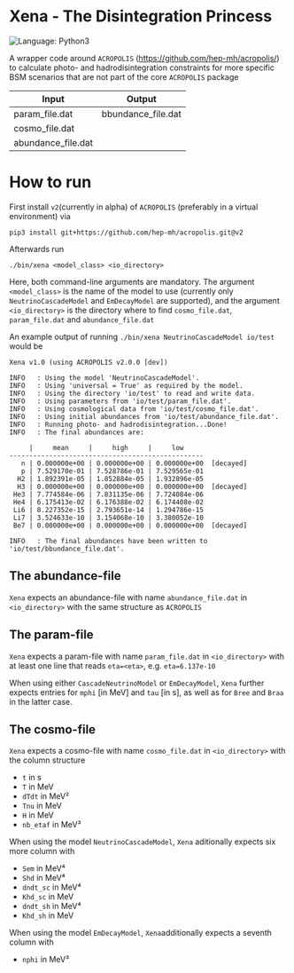# Xena - The Disintegration Princess

![Language: Python3](https://img.shields.io/badge/Language-Python3-blue.svg?style=flat-square)

A wrapper code around ``ACROPOLIS`` (https://github.com/hep-mh/acropolis/) to calculate photo- and hadrodisintegration constraints for more specific BSM scenarios that are not part of the core ``ACROPOLIS`` package

| Input              | Output             |
| ------------------ | ------------------ |
| param_file.dat     | bbundance_file.dat |
| cosmo_file.dat     |                    |
| abundance_file.dat | 

# How to run

First install ``v2``(currently in alpha) of ``ACROPOLIS`` (preferably in a virtual environment) via
```
pip3 install git+https://github.com/hep-mh/acropolis.git@v2
```
Afterwards run
```
./bin/xena <model_class> <io_directory>
```
Here, both command-line arguments are mandatory. The argument ``<model_class>`` is the name of the model to use (currently only ``NeutrinoCascadeModel`` and ``EmDecayModel`` are supported), and the argument ``<io_directory>`` is the directory where to find ``cosmo_file.dat``, ``param_file.dat`` and ``abundance_file.dat``

An example output of running ``./bin/xena NeutrinoCascadeModel io/test`` would be
```
Xena v1.0 (using ACROPOLIS v2.0.0 [dev])

INFO   : Using the model 'NeutrinoCascadeModel'.
INFO   : Using 'universal = True' as required by the model.
INFO   : Using the directory 'io/test' to read and write data.
INFO   : Using parameters from 'io/test/param_file.dat'.
INFO   : Using cosmological data from 'io/test/cosmo_file.dat'.
INFO   : Using initial abundances from 'io/test/abundance_file.dat'.
INFO   : Running photo- and hadrodisintegration...Done!
INFO   : The final abundances are:

     |     mean     |     high     |     low     
-------------------------------------------------
   n | 0.000000e+00 | 0.000000e+00 | 0.000000e+00  [decayed]
   p | 7.529170e-01 | 7.528786e-01 | 7.529565e-01
  H2 | 1.892391e-05 | 1.852884e-05 | 1.932896e-05
  H3 | 0.000000e+00 | 0.000000e+00 | 0.000000e+00  [decayed]
 He3 | 7.774584e-06 | 7.831135e-06 | 7.724084e-06
 He4 | 6.175413e-02 | 6.176388e-02 | 6.174408e-02
 Li6 | 8.227352e-15 | 2.793651e-14 | 1.294786e-15
 Li7 | 3.524633e-10 | 3.154068e-10 | 3.380052e-10
 Be7 | 0.000000e+00 | 0.000000e+00 | 0.000000e+00  [decayed]

INFO   : The final abundances have been written to 'io/test/bbundance_file.dat'.
```

## The abundance-file
``Xena`` expects an abundance-file with name ``abundance_file.dat`` in ``<io_directory>`` with the same structure as ``ACROPOLIS``


## The param-file
``Xena`` expects a param-file with name ``param_file.dat`` in ``<io_directory>`` with at least one line that reads ``eta=<eta>``, e.g. ``eta=6.137e-10``

When using either ``CascadeNeutrinoModel`` or ``EmDecayModel``, ``Xena`` further expects entries for ``mphi`` [in MeV] and ``tau`` [in s], as well as for ``Bree`` and ``Braa`` in the latter case.

## The cosmo-file
``Xena`` expects a cosmo-file with name ``cosmo_file.dat`` in ``<io_directory>`` with the column structure
* ``t`` in s
* ``T`` in MeV
* ``dTdt`` in MeV²
* ``Tnu`` in MeV
* ``H`` in MeV
* ``nb_etaf`` in MeV³

When using the model ``NeutrinoCascadeModel``, ``Xena`` aditionally expects six more column with
* ``Sem`` in MeV⁴
* ``Shd`` in MeV⁴
* ``dndt_sc`` in MeV⁴
* ``Khd_sc`` in MeV
* ``dndt_sh`` in MeV⁴
* ``Khd_sh`` in MeV

When using the model ``EmDecayModel``, ``Xena``additionally expects a seventh column with
* ``nphi`` in MeV³
